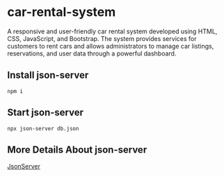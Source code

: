 # car-rental-system
A responsive and user-friendly car rental system developed using HTML, CSS, JavaScript, and Bootstrap. The system provides services for customers to rent cars and allows administrators to manage car listings, reservations, and user data through a powerful dashboard.

## Install json-server
```
npm i
```

## Start json-server
```
npx json-server db.json
```

## More Details About json-server
[JsonServer](https://www.npmjs.com/package/json-server)
